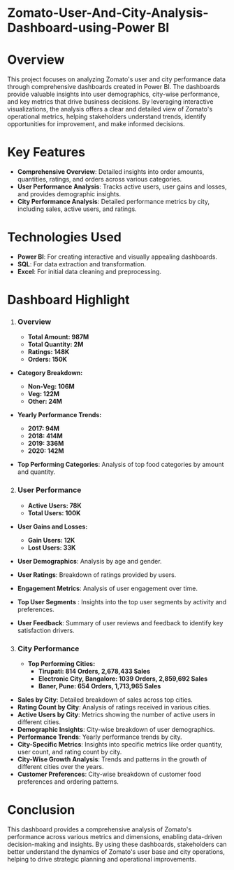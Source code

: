 # Zomato-User-And-City-Analysis-Dashboard-using-Power BI
# Overview
This project focuses on analyzing Zomato's user and city performance data through comprehensive dashboards created in Power BI. The dashboards provide valuable insights into user demographics, city-wise performance, and key metrics that drive business decisions. By leveraging interactive visualizations, the analysis offers a clear and detailed view of Zomato's operational metrics, helping stakeholders understand trends, identify opportunities for improvement, and make informed decisions.

# Key Features
* **Comprehensive Overview**: Detailed insights into order amounts, quantities, ratings, and orders across various categories.
* **User Performance Analysis**: Tracks active users, user gains and losses, and provides demographic insights.
* **City Performance Analysis**: Detailed performance metrics by city, including sales, active users, and ratings.

# Technologies Used
* **Power BI**: For creating interactive and visually appealing dashboards.
* **SQL**: For data extraction and transformation.
* **Excel**: For initial data cleaning and preprocessing.

# Dashboard Highlight

 1. ### Overview
     * **Total Amount: 987M**
     * **Total Quantity: 2M**
     * **Ratings: 148K**
     * **Orders: 150K**
 
 * **Category Breakdown:**
   * **Non-Veg: 106M**
   * **Veg: 122M**
   * **Other: 24M**
        
* **Yearly Performance Trends:**
  * **2017: 94M**
  * **2018: 414M**
  * **2019: 336M**
  * **2020: 142M**
* **Top Performing Categories**: Analysis of top food categories by amount and quantity.

2. ### User Performance
     - **Active Users: 78K**
     - **Total Users: 100K**
* **User Gains and Losses:**
   * **Gain Users: 12K**
   * **Lost Users: 33K**
   
* **User Demographics**: Analysis by age and gender.
* **User Ratings**: Breakdown of ratings provided by users.
* **Engagement Metrics**: Analysis of user engagement over time.
*  **Top User Segments** : Insights into the top user segments by activity and preferences.
*  **User Feedback**: Summary of user reviews and feedback to identify key satisfaction drivers.

3. ### City Performance
   * **Top Performing Cities:**
      * **Tirupati: 814 Orders, 2,678,433 Sales**
      * **Electronic City, Bangalore: 1039 Orders, 2,859,692 Sales**
      * **Baner, Pune: 654 Orders, 1,713,965 Sales**
* **Sales by City**: Detailed breakdown of sales across top cities.
* **Rating Count by City**: Analysis of ratings received in various cities.
* **Active Users by City**: Metrics showing the number of active users in different cities.
* **Demographic Insights**: City-wise breakdown of user demographics.
* **Performance Trends**: Yearly performance trends by city.
* **City-Specific Metrics**: Insights into specific metrics like order quantity, user count, and rating count by city.
* **City-Wise Growth Analysis**: Trends and patterns in the growth of different cities over the years.
* **Customer Preferences**: City-wise breakdown of customer food preferences and ordering patterns.

# Conclusion
This dashboard provides a comprehensive analysis of Zomato's performance across various metrics and dimensions, enabling data-driven decision-making and insights. By using these dashboards, stakeholders can better understand the dynamics of Zomato's user base and city operations, helping to drive strategic planning and operational improvements. 







